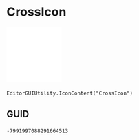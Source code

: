 # CrossIcon
![](/img/CrossIcon.png)

``` CSharp
EditorGUIUtility.IconContent("CrossIcon")
```
## GUID
```
-7991997088291664513
```
